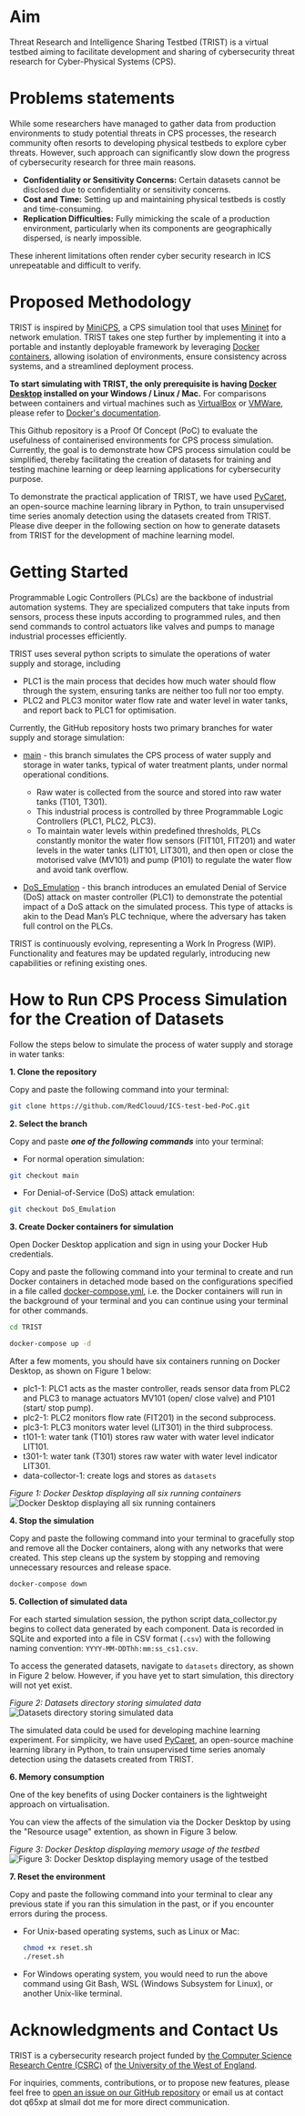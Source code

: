 # Aim

Threat Research and Intelligence Sharing Testbed (TRIST) is a virtual testbed aiming to facilitate development and sharing of cybersecurity threat research for Cyber-Physical Systems (CPS). 

# Problems statements

While some researchers have managed to gather data from production environments to study potential threats in CPS processes, the research community often resorts to developing physical testbeds to explore cyber threats. However, such approach can significantly slow down the progress of cybersecurity research for three main reasons. 

- **Confidentiality or Sensitivity Concerns:** Certain datasets cannot be disclosed due to confidentiality or sensitivity concerns.
- **Cost and Time:** Setting up and maintaining physical testbeds is costly and time-consuming.
- **Replication Difficulties:** Fully mimicking the scale of a production environment, particularly when its components are geographically dispersed, is nearly impossible.

These inherent limitations often render cyber security research in ICS unrepeatable and difficult to verify.

# Proposed Methodology

TRIST is inspired by [MiniCPS](https://minicps.readthedocs.io/), a CPS simulation tool that uses [Mininet](http://mininet.org/) for network emulation. TRIST takes one step further by implementing it into a portable and instantly deployable framework by leveraging [Docker containers](https://www.docker.com/), allowing isolation of environments, ensure consistency across systems, and a streamlined deployment process. 

**To start simulating with TRIST, the only prerequisite is having [Docker Desktop](https://www.docker.com/products/docker-desktop/) installed on your Windows / Linux / Mac.** For comparisons between containers and virtual machines such as [VirtualBox](https://www.virtualbox.org/) or [VMWare](https://www.vmware.com/uk.html), please refer to [Docker's documentation](https://www.docker.com/resources/what-container/).

This Github repository is a Proof Of Concept (PoC) to evaluate the usefulness of containerised environments for CPS process simulation. Currently, the goal is to demonstrate how CPS process simulation could be simplified, thereby facilitating the creation of datasets for training and testing machine learning or deep learning applications for cybersecurity purpose. 

To demonstrate the practical application of TRIST, we have used [PyCaret](https://pycaret.org/), an open-source machine learning library in Python, to train unsupervised time series anomaly detection using the datasets created from TRIST. Please dive deeper in the following section on how to generate datasets from TRIST for the development of machine learning model.

# Getting Started

Programmable Logic Controllers (PLCs) are the backbone of industrial automation systems. They are specialized computers that take inputs from sensors, process these inputs according to programmed rules, and then send commands to control actuators like valves and pumps to manage industrial processes efficiently. 

TRIST uses several python scripts to simulate the operations of water supply and storage, including
- PLC1 is the main process that decides how much water should flow through the system, ensuring tanks are neither too full nor too empty.
- PLC2 and PLC3 monitor water flow rate and water level in water tanks, and report back to PLC1 for optimisation. 

Currently, the GitHub repository hosts two primary branches for water supply and storage simulation:
  
- [main](https://github.com/RedClouud/ICS-test-bed-PoC) - this branch simulates the CPS process of water supply and storage in water tanks, typical of water treatment plants, under normal operational conditions. 
   - Raw water is collected from the source and stored into raw water tanks (T101, T301). 
   - This industrial process is controlled by three Programmable Logic Controllers (PLC1, PLC2, PLC3). 
   - To maintain water levels within predefined thresholds, PLCs constantly monitor the water flow sensors (FIT101, FIT201) and water levels in the water tanks (LIT101, LIT301), and then open or close the motorised valve (MV101) and pump (P101) to regulate the water flow and avoid tank overflow.

- [DoS_Emulation](https://github.com/RedClouud/ICS-test-bed-PoC/tree/DoS_Emulation) - this branch introduces an emulated Denial of Service (DoS) attack on master controller (PLC1) to demonstrate the potential impact of a DoS attack on the simulated process. This type of attacks is akin to the Dead Man’s PLC technique, where the adversary has taken full control on the PLCs.

TRIST is continuously evolving, representing a Work In Progress (WIP). Functionality and features may be updated regularly, introducing new capabilities or refining existing ones.

# How to Run CPS Process Simulation for the Creation of Datasets

Follow the steps below to simulate the process of water supply and storage in water tanks:

**1. Clone the repository**

Copy and paste the following command into your terminal:

   ```bash
   git clone https://github.com/RedClouud/ICS-test-bed-PoC.git
   ```

**2. Select the branch**

Copy and paste ***one of the following commands*** into your terminal:

   * For normal operation simulation:
   ```bash
   git checkout main
   ```

   * For Denial-of-Service (DoS) attack emulation:
   ```bash
   git checkout DoS_Emulation
   ```

**3. Create Docker containers for simulation**

Open Docker Desktop application and sign in using your Docker Hub credentials.

Copy and paste the following command into your terminal to create and run Docker containers in detached mode based on the configurations specified in a file called [docker-compose.yml](https://github.com/RedClouud/ICS-test-bed-PoC/blob/main/TRIST/docker-compose.yml), i.e. the Docker containers will run in the background of your terminal and you can continue using your terminal for other commands. 

   ```bash
   cd TRIST 
   ```

   ```bash
   docker-compose up -d
   ```

After a few moments, you should have six containers running on Docker Desktop, as shown on Figure 1 below:

- plc1-1: PLC1 acts as the master controller, reads sensor data from PLC2 and PLC3 to manage actuators MV101 (open/ close valve) and P101 (start/ stop pump).
- plc2-1: PLC2 monitors flow rate (FIT201) in the second subprocess.
- plc3-1: PLC3 monitors water level (LIT301) in the third subprocess.
- t101-1: water tank (T101) stores raw water with water level indicator LIT101.
- t301-1: water tank (T301) stores raw water with water level indicator LIT301.  
- data-collector-1: create logs and stores as `datasets`

_Figure 1: Docker Desktop displaying all six running containers_
![Docker Desktop displaying all six running containers](assets/docker.png)

**4. Stop the simulation**

Copy and paste the following command into your terminal to gracefully stop and remove all the Docker containers, along with any networks that were created. This step cleans up the system by stopping and removing unnecessary resources and release space.

   ```bash
   docker-compose down
   ```

**5. Collection of simulated data**

For each started simulation session, the python script data_collector.py begins to collect data generated by each component. Data is recorded in SQLite and exported into a file in CSV format (`.csv`) with the following naming convention: `YYYY-MM-DDThh:mm:ss_cs1.csv`.

To access the generated datasets, navigate to `datasets` directory, as shown in Figure 2 below. However, if you have yet to start simulation, this directory will not yet exist.

_Figure 2: Datasets directory storing simulated data_
![Datasets directory storing simulated data](assets/dataset-example.png)

The simulated data could be used for developing machine learning experiment. For simplicity, we have used [PyCaret](https://pycaret.org/), an open-source machine learning library in Python, to train unsupervised time series anomaly detection using the datasets created from TRIST. 

**6. Memory consumption**

One of the key benefits of using Docker containers is the lightweight approach on virtualisation. 

You can view the affects of the simulation via the Docker Desktop by using the "Resource usage" extention, as shown in Figure 3 below.

_Figure 3: Docker Desktop displaying memory usage of the testbed_
![Figure 3: Docker Desktop displaying memory usage of the testbed](assets/docker-resource-usage.png)

**7. Reset the environment**

Copy and paste the following command into your terminal to clear any previous state if you ran this simulation in the past, or if you encounter errors during the process. 

* For Unix-based operating systems, such as Linux or Mac:
   ```bash
   chmod +x reset.sh
   ./reset.sh
   ```
* For Windows operating system, you would need to run the above command using Git Bash, WSL (Windows Subsystem for Linux), or another Unix-like terminal.

# Acknowledgments and Contact Us

TRIST is a cybersecurity research project funded by [the Computer Science Research Centre (CSRC)](https://www.uwe.ac.uk/research/centres-and-groups/csrc) of [the University of the West of England](https://www.uwe.ac.uk/).

For inquiries, comments, contributions, or to propose new features, please feel free to [open an issue on our GitHub repository](https://github.com/RedClouud/ICS-test-bed-PoC/issues) or email us at contact dot q65xp at slmail dot me for more direct communication.